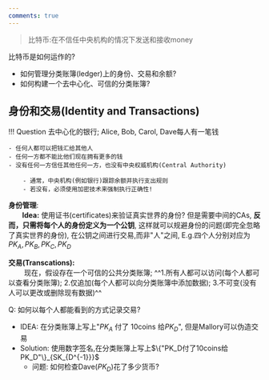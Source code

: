 ```yaml
---
comments: true
---
```


> 比特币:在不信任中央机构的情况下发送和接收money

比特币是如何运作的?

- 如何管理分类账簿(ledger)上的身份、交易和余额?
- 如何构建一个去中心化、可信的分类账簿?

## 身份和交易(Identity and Transactions)

!!! Question
    去中心化的银行; Alice, Bob, Carol, Dave每人有一笔钱

    - 任何人都可以把钱汇给其他人
    - 任何一方都不能比他们现在拥有更多的钱
    - 没有任何一方信任其他任何一方，也没有中央权威机构(Central Authority)

        - 通常，中央机构(例如银行)跟踪余额并执行支出规则
        - 若没有，必须使用加密技术来强制执行正确性!

**身份管理**: <br>
&nbsp; &nbsp; &nbsp; &nbsp;**Idea:** 使用证书(certificates)来验证真实世界的身份? 但是需要中间的CAs, **反而，只需将每个人的身份定义为一个公钥**, 这样就可以规避身份的问题(即完全忽略了真实世界的身份), 在公钥之间进行交易,而非"人"之间, E.g.四个人分别对应为$PK_A,PK_B,PK_C,PK_D$

**交易(Transcations):** <br>
&nbsp; &nbsp; &nbsp; &nbsp; 现在，假设存在一个可信的公共分类账簿; ^^1.所有人都可以访问(每个人都可以查看分类账簿); 2.仅追加(每个人都可以向分类账簿中添加数据); 3.不可变(没有人可以更改或删除现有数据)^^

Q: 如何以每个人都能看到的方式记录交易?

- IDEA: 在分类账簿上写上"$PK_A$ 付了 10coins 给$PK_D$", 但是Mallory可以伪造交易
- Solution: 使用数字签名,在分类账簿上写上$\{"PK_D付了10coins给PK_D"\}_{SK_{D^{-1}}}$
    - 问题: 如何检查Dave($PK_D$)花了多少货币?